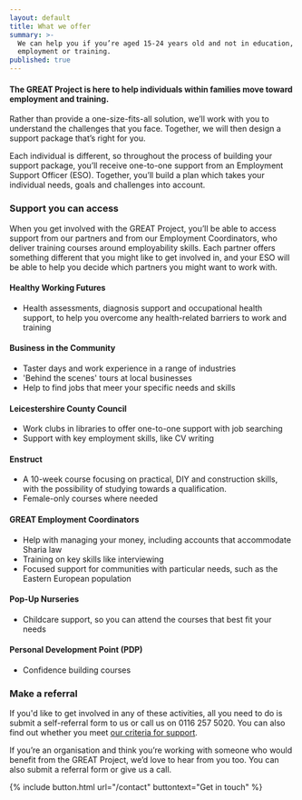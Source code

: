 ```yaml
---
layout: default
title: What we offer
summary: >-
  We can help you if you’re aged 15-24 years old and not in education,
  employment or training.
published: true
---
```


#### The GREAT Project is here to help individuals within families move toward employment and training. 

Rather than provide a one-size-fits-all solution, we’ll work with you to understand the challenges that you face. Together, we will then design a support package that’s right for you.

Each individual is different, so throughout the process of building your support package, you’ll receive one-to-one support from an Employment Support Officer (ESO). Together, you’ll build a plan which takes your individual needs, goals and challenges into account. 

### Support you can access

When you get involved with the GREAT Project, you’ll be able to access support from our partners and from our Employment Coordinators, who deliver training courses around employability skills. Each partner offers something different that you might like to get involved in, and your ESO will be able to help you decide which partners you might want to work with.

#### Healthy Working Futures

* Health assessments, diagnosis support and occupational health support, to help you overcome any health-related barriers to work and training

#### Business in the Community

* Taster days and work experience in a range of industries
* 'Behind the scenes' tours at local businesses
* Help to find jobs that meer your specific needs and skills

#### Leicestershire County Council

* Work clubs in libraries to offer one-to-one support with job searching
* Support with key employment skills, like CV writing

#### Enstruct

* A 10-week course focusing on practical, DIY and construction skills, with the possibility of studying towards a qualification.
* Female-only courses where needed

#### GREAT Employment Coordinators

* Help with managing your money, including accounts that accommodate Sharia law
* Training on key skills like interviewing
* Focused support for communities with particular needs, such as the Eastern European population

#### Pop-Up Nurseries

* Childcare support, so you can attend the courses that best fit your needs

#### Personal Development Point (PDP)

* Confidence building courses

### Make a referral

If you'd like to get involved in any of these activities, all you need to do is submit a self-referral form to us or call us on 0116 257 5020. You can also find out whether you meet [our criteria for support](https://www.greatproject.org.uk/who-we-help/).

If you’re an organisation and think you’re working with someone who would benefit from the GREAT Project, we’d love to hear from you too. You can also submit a referral form or give us a call.

{% include button.html url="/contact" buttontext="Get in touch" %}
